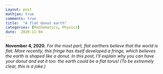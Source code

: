 ```yaml
---
Layout: post
mathjax: true
comments: true
title:  "A flat donut earth"
categories: [Mathematics, Physics]
date:  2020-11-04
---
```


**November 4, 2020.** *For the most part, flat earthers believe that
  the world is flat. More recently, this fringe has itself developed a
  fringe, which believes the earth is shaped like a donut. In this post,
  I'll explain why you can have your donut and eat it too: the earth
  could be a flat torus! (To be extremely clear, this is a joke.)*
